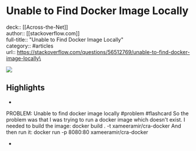 # Unable to Find Docker Image Locally

deck:: [[Across-the-Net]]\
author:: [[stackoverflow.com]]\
full-title:: "Unable to Find Docker Image Locally"\
category:: #articles\
url:: https://stackoverflow.com/questions/56512769/unable-to-find-docker-image-locally\

![](https://readwise-assets.s3.amazonaws.com/static/images/article2.74d541386bbf.png)

## Highlights
- 
 PROBLEM: Unable to find docker image locally #problem #flashcard 
    So the problem was that I was trying to run a docker image which doesn't exist.
     I needed to build the image:
     docker build . -t xameeramir/cra-docker
     And then run it:
     docker run -p 8080:80 xameeramir/cra-docker

    
-
